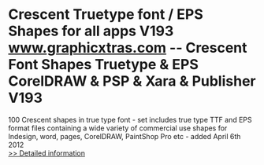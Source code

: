 # Crescent Truetype font / EPS Shapes for all apps V193<br />www.graphicxtras.com -- Crescent Font Shapes Truetype & EPS CorelDRAW & PSP & Xara & Publisher V193

100 Crescent shapes in true type font - set includes true type TTF and EPS format files containing a wide variety of commercial use shapes for Indesign, word, pages, CorelDRAW, PaintShop Pro etc - added April 6th 2012<br />[>> Detailed information](https://secure.shareit.com/shareit/product.html?productid=300517261&affiliateid=200057808)